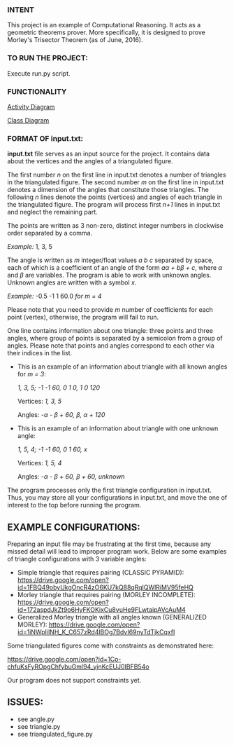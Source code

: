 ### INTENT
This project is an example of Computational Reasoning. It acts as a geometric theorems
prover. More specifically, it is designed to prove Morley's Trisector Theorem (as of June, 2016).

### TO RUN THE PROJECT:
Execute run.py script.

### FUNCTIONALITY
[Activity Diagram](https://drive.google.com/open?id=1NkYzuc2SvzuM0E-Suw00hTjIOd0kKMthwJZFddhUuCc)

[Class Diagram](https://drive.google.com/open?id=0B13UVf6NnzqsUnRobzFkcldDR2c)

### FORMAT OF input.txt:
**input.txt** file serves as an input source for the project. It contains data about the vertices
and the angles of a triangulated figure.

The first number _n_ on the first line in input.txt denotes a number of triangles in the triangulated figure.
The second number _m_ on the first line in input.txt denotes a dimension of the angles that constitute those triangles.
The following _n_ lines denote the points (vertices) and angles of each triangle in the triangulated figure.
The program will process first _n+1_ lines in input.txt and neglect the remaining part.

The points are written as 3 non-zero, distinct integer numbers in clockwise order separated by a comma.

_Example:_ 1, 3, 5

The angle is written as _m_ integer/float values _a b c_ separated by space, each of which is a coefficient
of an angle of the form _aα + bβ + c_, where _α_ and _β_ are variables.
The program is able to work with unknown angles. Unknown angles are written with a symbol *x*.

_Example:_ -0.5 -1 1 60.0 _for m = 4_ 

Please note that you need to provide _m_ number of coefficients for each point (vertex),
otherwise, the program will fail to run. 

One line contains information about one triangle: three points and three angles,
where group of points is separated by a semicolon from a group of angles. 
Please note that points and angles correspond to each other via their indices in the list.

* This is an example of an information about triangle with all known angles for _m = 3_:
  
  _1, 3, 5; -1 -1 60, 0 1 0, 1 0 120_
  
  Vertices: _1, 3, 5_
  
  Angles: _-α - β + 60, β, α + 120_
* This is an example of an information about triangle with one unknown angle:
  
  _1, 5, 4; -1 -1 60, 0 1 60, x_
  
  Vertices: _1, 5, 4_
  
  Angles: _-α - β + 60, β + 60, unknown_

The program processes only the first triangle configuration in input.txt.
Thus, you may store all your configurations in input.txt, and move the one of interest to the top
before running the program.

## EXAMPLE CONFIGURATIONS:
Preparing an input file may be frustrating at the first time, because any missed detail will lead to
improper program work.
Below are some examples of triangle configurations with 3 variable angles:
- Simple triangle that requires pairing (CLASSIC PYRAMID):
  https://drive.google.com/open?id=1FBQ49obyUkgOncR4zO6KU7kQ88qRqlQWlRiMV95feHQ
- Morley triangle that requires pairing (MORLEY INCOMPLETE):
  https://drive.google.com/open?id=172aspdJkZt9o6HyFKOKixCu8vuHe9FLwtaipAVcAuM4
- Generalized Morley triangle with all angles known (GENERALIZED MORLEY):
  https://drive.google.com/open?id=1iNWpIilNH_K_C657zRd4lBOg7BdvI69nyTdTjkCqxfI

Some triangulated figures come with constraints as demonstrated here:

https://drive.google.com/open?id=1Co-chfuKsFyROpgChfybuGml94_yjnKcEUJ0IBFB54o

Our program does not support constraints yet.

## ISSUES:
- see angle.py
- see triangle.py
- see triangulated_figure.py

